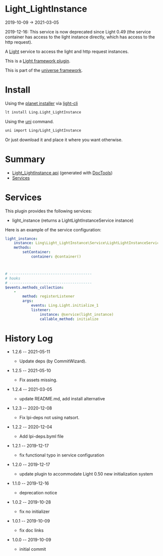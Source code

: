 Light_LightInstance
===========
2019-10-09 -> 2021-03-05



2019-12-16: This service is now deprecated since Light 0.49 (the service container has access to the light instance directly,
which has access to the http request).



A [Light](https://github.com/lingtalfi/Light) service to access the light and http request instances.

This is a [Light framework plugin](https://github.com/lingtalfi/Light/blob/master/doc/pages/plugin.md).


This is part of the [universe framework](https://github.com/karayabin/universe-snapshot).


Install
==========
Using the [planet installer](https://github.com/lingtalfi/Light_PlanetInstaller) via [light-cli](https://github.com/lingtalfi/Light_Cli)
```bash
lt install Ling.Light_LightInstance
```

Using the [uni](https://github.com/lingtalfi/universe-naive-importer) command.
```bash
uni import Ling/Light_LightInstance
```

Or just download it and place it where you want otherwise.






Summary
===========
- [Light_LightInstance api](https://github.com/lingtalfi/Light_LightInstance/blob/master/doc/api/Ling/Light_LightInstance.md) (generated with [DocTools](https://github.com/lingtalfi/DocTools))
- [Services](#services)


Services
=========


This plugin provides the following services:

- light_instance (returns a LightLightInstanceService instance)




Here is an example of the service configuration:

```yaml
light_instance:
    instance: Ling\Light_LightInstance\Service\LightLightInstanceService
    methods:
        setContainer:
            container: @container()



# --------------------------------------
# hooks
# --------------------------------------
$events.methods_collection:
    -
        method: registerListener
        args:
            events: Ling.Light.initialize_1
            listener:
                instance: @service(light_instance)
                callable_method: initialize
```



History Log
=============

- 1.2.6 -- 2021-05-11

    - Update deps (by CommitWizard).

- 1.2.5 -- 2021-05-10

    - Fix assets missing.

- 1.2.4 -- 2021-03-05

    - update README.md, add install alternative

- 1.2.3 -- 2020-12-08

    - Fix lpi-deps not using natsort.

- 1.2.2 -- 2020-12-04

    - Add lpi-deps.byml file

- 1.2.1 -- 2019-12-17

    - fix functional typo in service configuration

- 1.2.0 -- 2019-12-17

    - update plugin to accommodate Light 0.50 new initialization system

- 1.1.0 -- 2019-12-16

    - deprecation notice
    
- 1.0.2 -- 2019-10-28

    - fix no initializer
    
- 1.0.1 -- 2019-10-09

    - fix doc links
    
- 1.0.0 -- 2019-10-09

    - initial commit